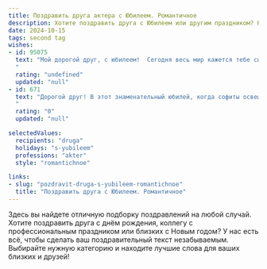 ```yaml
---
title: Поздравить друга актера с Юбилеем. Романтичное
description: Хотите поздравить друга с Юбилеем или другим праздником? Наш ИИ создаст незабываемое поздравление, а вы обязательно выделитесь среди других.  
date: 2024-10-15
tags: second tag
wishes:
- id: 95075
  text: "Мой дорогой друг, с юбилеем!  Сегодня весь мир кажется тебе сценой, а ты – величайшим актером,  исполняющим главную роль в своей жизни.  Пусть эта роль будет полна любви,  счастья,  ярких красок и оваций судьбы.  Ты –  талантлив,  прекрасен и неповторим, как и каждое твоё  прекрасное  исполнение.  Пусть любовь всегда будет твоим  лучшим  режиссёром, а  счастье –  бесконечным антрактом.  С юбилеем, мой любимый друг!
  "
  rating: "undefined"
  updated: "null"
- id: 671
  text: "Дорогой друг! В этот знаменательный юбилей, когда софиты освещают твой творческий путь особенно ярко, позволь мне от всего сердца поздравить тебя с этим праздником! Твой талант, подобно путеводной звезде, всегда ведёт зрителей сквозь лабиринты эмоций, даря им смех, слёзы, радость и катарсис. Пусть же вдохновение никогда не покидает твою душу, а аплодисменты не смолкают! С юбилеем, дорогой артист!
  "
  rating: "0"
  updated: "null"

selectedValues:
  recipients: "druga"
  holidays: "s-yubileem"
  professions: "akter"
  style: "romantichnoe"

links:
- slug: "pozdravit-druga-s-yubileem-romantichnoe"
  title: "Поздравить друга с Юбилеем. Романтичное"
---
```


Здесь вы найдете отличную подборку поздравлений на любой случай. 
Хотите поздравить друга с днём рождения, коллегу с профессиональным праздником или близких с Новым годом? У нас есть всё, чтобы сделать ваш поздравительный текст незабываемым. Выбирайте нужную категорию и находите лучшие слова для ваших близких и друзей!
